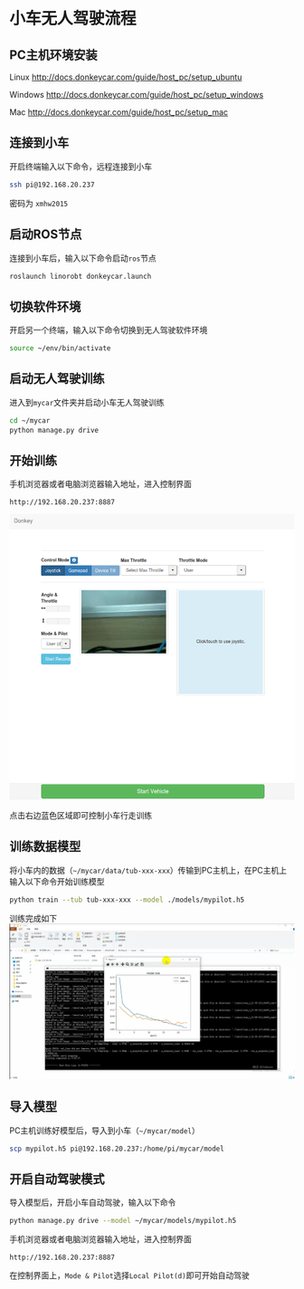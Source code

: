 # 小车无人驾驶流程



## PC主机环境安装

Linux <http://docs.donkeycar.com/guide/host_pc/setup_ubuntu>

Windows <http://docs.donkeycar.com/guide/host_pc/setup_windows>

Mac <http://docs.donkeycar.com/guide/host_pc/setup_mac>



## 连接到小车

开启终端输入以下命令，远程连接到小车

```bash
ssh pi@192.168.20.237
```

密码为 `xmhw2015`



## 启动ROS节点

连接到小车后，输入以下命令启动`ros`节点

```bash
roslaunch linorobt donkeycar.launch
```



## 切换软件环境

开启另一个终端，输入以下命令切换到无人驾驶软件环境

```bash
source ~/env/bin/activate
```



## 启动无人驾驶训练

进入到`mycar`文件夹并启动小车无人驾驶训练

```bash
cd ~/mycar
python manage.py drive
```



## 开始训练

手机浏览器或者电脑浏览器输入地址，进入控制界面

```
http://192.168.20.237:8887
```

![control](../pic/control.png)

点击右边蓝色区域即可控制小车行走训练



## 训练数据模型

将小车内的数据（`~/mycar/data/tub-xxx-xxx`）传输到PC主机上，在PC主机上输入以下命令开始训练模型

```bash
python train --tub tub-xxx-xxx --model ./models/mypilot.h5
```

训练完成如下
![train](../pic/train.png)




## 导入模型

PC主机训练好模型后，导入到小车（`~/mycar/model`）

```bash
scp mypilot.h5 pi@192.168.20.237:/home/pi/mycar/model
```



## 开启自动驾驶模式

导入模型后，开启小车自动驾驶，输入以下命令

```bash
python manage.py drive --model ~/mycar/models/mypilot.h5
```

手机浏览器或者电脑浏览器输入地址，进入控制界面

```
http://192.168.20.237:8887
```

在控制界面上，`Mode & Pilot`选择`Local Pilot(d)`即可开始自动驾驶